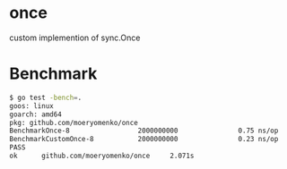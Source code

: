 # once
custom implemention of sync.Once

# Benchmark

```sh
$ go test -bench=.
goos: linux
goarch: amd64
pkg: github.com/moeryomenko/once
BenchmarkOnce-8                 2000000000               0.75 ns/op
BenchmarkCustomOnce-8           2000000000               0.23 ns/op
PASS
ok      github.com/moeryomenko/once     2.071s
```
